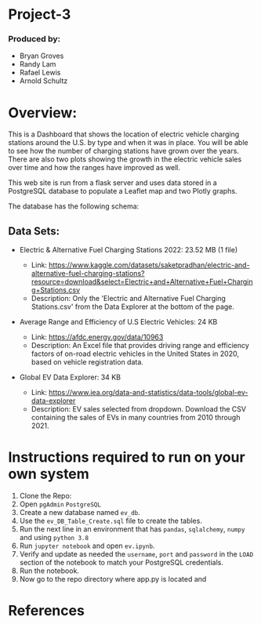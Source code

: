 # Project-3

### Produced by:
* Bryan Groves
* Randy Lam
* Rafael Lewis
* Arnold Schultz

# Overview:
This is a Dashboard that shows the location of electric vehicle charging stations around the U.S. by type and when it was in place.  You will be able to see how the number of charging stations have grown over the years.  There are also two plots showing the growth in the electric vehicle sales over time and how the ranges have improved as well.

This web site is run from a flask server and uses data stored in a PostgreSQL database to populate a Leaflet map and two Plotly graphs.

The database has the following schema:   


## Data Sets:

* Electric & Alternative Fuel Charging Stations 2022: 23.52 MB (1 file)
    * Link: https://www.kaggle.com/datasets/saketpradhan/electric-and-alternative-fuel-charging-stations?resource=download&select=Electric+and+Alternative+Fuel+Charging+Stations.csv
    * Description: Only the 'Electric and Alternative Fuel Charging Stations.csv' from the Data Explorer at the bottom of the page.

* Average Range and Efficiency of U.S Electric Vehicles: 24 KB
	* Link: https://afdc.energy.gov/data/10963
    * Description: An Excel file that provides driving range and efficiency factors of on-road electric vehicles in the United States in 2020, based on vehicle registration data.
	
* Global EV Data Explorer: 34 KB
	* Link:  https://www.iea.org/data-and-statistics/data-tools/global-ev-data-explorer
    * Description: EV sales selected from dropdown.  Download the CSV containing the sales of EVs in many countries from 2010 through 2021.

# Instructions required to run on your own system

1. Clone the Repo: 
1. Open ``pgAdmin`` ``PostgreSQL``
1. Create a new database named ``ev_db``.
1. Use the ``ev_DB_Table_Create.sql`` file to create the tables.
1. Run the next line in an environment that has ``pandas``, ``sqlalchemy``, ``numpy`` and using ``python 3.8``
1. Run ``jupyter notebook`` and open ``ev.ipynb``.
1. Verify and update as needed the ``username``, ``port`` and ``password`` in the ``LOAD`` section of the notebook to match your PostgreSQL credentials.
1. Run the notebook.
1. Now go to the repo directory where app.py is located and 


# References

